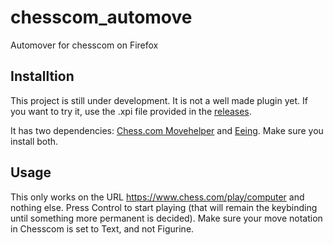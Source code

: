 # chesscom_automove
Automover for chesscom on Firefox

## Installtion
This project is still under development. It is not a well made plugin yet. If you want to try it, use the .xpi file provided in the [releases](https://github.com/xlassmgreat/chesscom_automove/releases/).

It has two dependencies: [Chess.com Movehelper](https://addons.mozilla.org/en-US/firefox/addon/chess-com-keyboard/) and [Eeing](https://github.com/xlassmgreat/eeing). Make sure you install both.

## Usage
This only works on the URL https://www.chess.com/play/computer and nothing else. Press Control to start playing (that will remain the keybinding until something more permanent is decided). Make sure your move notation in Chesscom is set to Text, and not Figurine.
